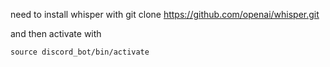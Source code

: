 need to install whisper with git clone https://github.com/openai/whisper.git

and then activate with

```source discord_bot/bin/activate```